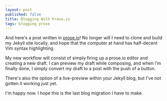 ```yaml
---
layout: post
published: false
title: Blogging With Prose.io
tags: blogging prose
---
```


And here's a post written in [prose.io](http://prose.io)! No longer will I need to clone and build my Jekyll site locally, and hope that the computer at hand has half-decent Vim syntax highlighting.

My new workflow will consist of simply firing up a prose.io editor and creating a new draft. I can preview my draft while composing, and when I'm finally done, I simply convert my draft to a post with the push of a button.

There's also the option of a live-preview within your Jekyll blog, but I've not gotten it working just yet.

I'm happy now. I hope this is the last blog migration I have to make.